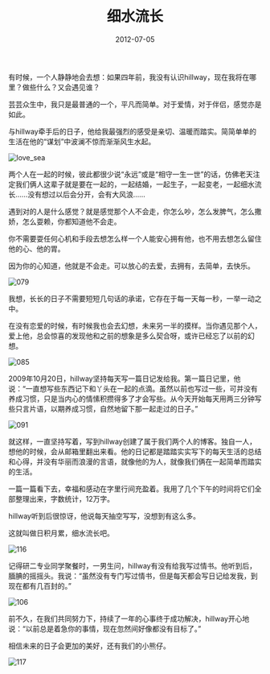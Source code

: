﻿---
title: "细水流长"
date: 2012-07-05
categories: 
  - "essay"
tags: 
  - "婚纱照"
  - "汕头"
  - "爱情"
---

有时候，一个人静静地会去想：如果四年前，我没有认识hillway，现在我将在哪里？做些什么？又会遇见谁？

芸芸众生中，我只是最普通的一个，平凡而简单。对于爱情，对于伴侣，感觉亦是如此。

与hillway牵手后的日子，他给我最强烈的感受是亲切、温暖而踏实。简简单单的生活在他的“谋划”中波澜不惊而渐渐风生水起。

![love_sea](/images/7507814652_e83f03c876_z.jpg)

两个人在一起的时候，彼此都很少说“永远”或是“相守一生一世”的话，仿佛老天注定我们俩人这辈子就是要在一起的，一起结婚，一起生子，一起变老，一起细水流长……没有想过以后会分开，会有大风浪……

遇到对的人是什么感觉？就是感觉那个人不会走，你怎么吵，怎么发脾气，怎么撒娇，怎么耍赖，你都知道他不会走。

你不需要耍任何心机和手段去想怎么样一个人能安心拥有他，也不用去想怎么留住他的心、他的胃。

因为你的心知道，他就是不会走。可以放心的去爱，去拥有，去简单，去快乐。

![079](/images/7505809584_605ed7ae3b_z.jpg)

我想，长长的日子不需要短短几句话的承诺，它存在于每一天每一秒，一举一动之中。

在没有恋爱的时候，有时候我也会去幻想，未来另一半的摸样。当你遇见那个人，爱上他，总会惊喜的发现他和之前的想象是多么契合呀，或许已经忘了以前的幻想。

![085](/images/7505808912_157e717352_z.jpg)

2009年10月20日，hillway坚持每天写一篇日记发给我。第一篇日记里，他说：“一直想写些东西记下和丫头在一起的点滴。虽然以前也写过一些，可并没有养成习惯，只是当内心的情愫积攒得多了才会写些。从今天开始每天用两三分钟写些只言片语，以期养成习惯，自然地留下那一起走过的日子。”

![091](/images/7505808338_306b0e2989_z.jpg)

就这样，一直坚持写着，写到hillway创建了属于我们两个人的博客。独自一人，想他的时候，会从邮箱里翻出来看。他的日记都是踏踏实实写下的每天生活的总结和心得，并没有华丽而浪漫的言语，就像他的为人，就像我们俩在一起简单而踏实的生活。

一篇一篇看下去，幸福和感动在字里行间充盈着。我用了几个下午的时间将它们全部整理出来，字数统计，12万字。

hillway听到后很惊讶，他说每天抽空写写，没想到有这么多。

这就叫做日积月累，细水流长吧。

![116](/images/7505806240_09ff85f92a_z.jpg)

记得研二专业同学聚餐时，一男生问，hillway有没有给我写过情书。他听到后，腼腆的摇摇头。我说：“虽然没有专门写过情书，但是每天都会写日记给发我，到现在都有几百封的。”

![106](/images/7505807084_2ea72fca6a_z.jpg)

前不久，在我们共同努力下，持续了一年的心事终于成功解决，hillway开心地说：“以前总是着急你的事情，现在忽然间好像都没有目标了。”

相信未来的日子会更加的美好，还有我们的小熊仔。

![117](/images/7505805542_49d40848d5_z.jpg)
